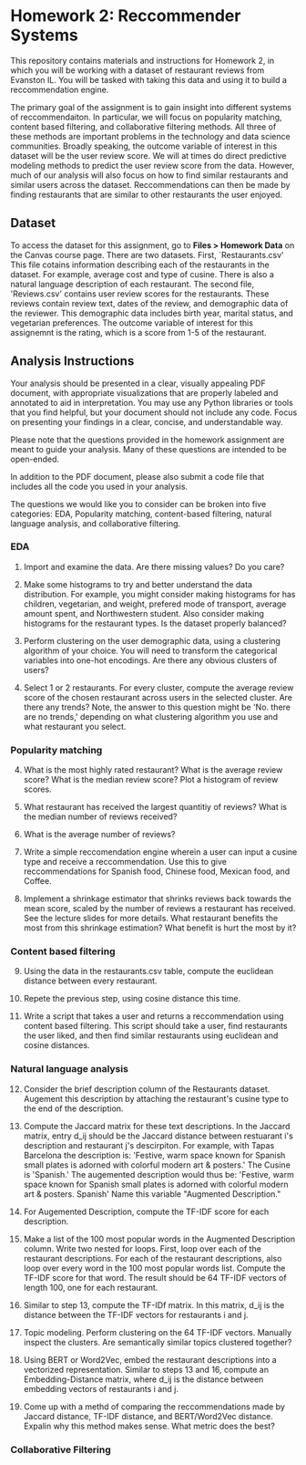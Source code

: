 # Homework 2: Reccommender Systems 

This repository contains materials and instructions for Homework 2, in which you will be working with a dataset of restaurant reviews from Evanston IL. You will be tasked with taking this data and using it to build a reccommendation engine. 

The primary goal of the assignment is to gain insight into different systems of reccommendaiton. In particular, we will focus on popularity matching, content based filtering, and collaborative filtering methods. All three of these methods are important problems in the technology and data science communities. Broadly speaking, the outcome variable of interest in this dataset will be the user review score. We will at times do direct predictive modeling methods to predict the user review score from the data. However, much of our analysis will also focus on how to find similar restaurants and similar users across the dataset. Reccommendations can then be made by finding restaurants that are similar to other restaurants the user enjoyed. 




## Dataset

To access the dataset for this assignment, go to **Files > Homework Data** on the Canvas course page. There are two datasets. First, `Restaurants.csv' This file cotains information describing each of the restaurants in the dataset. For example, average cost and type of cusine. There is also a natural language description of each restaurant. The second file, 'Reviews.csv' contains user review scores for the restaurants. These reviews contain review text, dates of the review, and demographic data of the reviewer. This demographic data includes birth year, marital status, and vegetarian preferences. The outcome variable of interest for this assignemnt is the rating, which is a score from 1-5 of the restaurant. 


## Analysis Instructions

Your analysis should be presented in a clear, visually appealing PDF document, with appropriate visualizations that are properly labeled and annotated to aid in interpretation. You may use any Python libraries or tools that you find helpful, but your document should not include any code. Focus on presenting your findings in a clear, concise, and understandable way.

Please note that the questions provided in the homework assignment are meant to guide your analysis. Many of these questions are intended to be open-ended.  

In addition to the PDF document, please also submit a code file that includes all the code you used in your analysis.

The questions we would like you to consider can be broken into five categories: EDA, Popularity matching, content-based filtering, natural language analysis, and collaborative filtering. 

### EDA

1. Import and examine the data. Are there missing values? Do you care? 

2. Make some histograms to try and better understand the data distribution. For example, you might consider making histograms for has children, vegetarian, and weight, prefered mode of transport, average amount spent, and Northwestern student. Also consider making histograms for the restaurant types. Is the dataset properly balanced? 

3. Perform clustering on the user demographic data, using a clustering algorithm of your choice. You will need to transform the categorical variables into one-hot encodings. Are there any obvious clusters of users? 

4. Select 1 or 2 restaurants. For every cluster, compute the average review score of the chosen restaurant across users in the selected cluster. Are there any trends? Note, the answer to this question might be 'No. there are no trends,' depending on what clustering algorithm you use and what restaurant you select.

### Popularity matching 

4. What is the most highly rated restaurant? What is the average review score? What is the median review score? Plot a histogram of review scores. 

5. What restaurant has received the largest quantitiy of reviews? What is the median number of reviews received?

6. What is the average number of reviews? 

7. Write a simple reccomendation engine wherein a user can input a cusine type and receive a reccommendation. Use this to give reccommendations for Spanish food, Chinese food, Mexican food, and Coffee. 

8. Implement a shrinkage estimator that shrinks reviews back towards the mean score, scaled by the number of reviews a restaurant has received. See the lecture slides for more details. What restaurant benefits the most from this shrinkage estimation? What benefit is hurt the most by it? 


### Content based filtering 
9. Using the data in the restaurants.csv table, compute the euclidean distance between every restaurant. 

10. Repete the previous step, using cosine distance this time. 

11. Write a script that takes a user and returns a reccommendation using content based filtering. This script should take a user, find restaurants the user liked, and then find similar restaurants using euclidean and cosine distances. 


### Natural language analysis 

12. Consider the brief description column of the Restaurants dataset. Augement this description by attaching the restaurant's cusine type to the end of the description. 

13. Compute the Jaccard matrix for these text descriptions. In the Jaccard matrix, entry d_ij should be the Jaccard distance between restuarant i's description and restaurant j's descirpiton. For example, with Tapas Barcelona the description is: 'Festive, warm space known for Spanish small plates is adorned with colorful modern art & posters.' The Cusine is 'Spanish.' The augemented description would thus be: 'Festive, warm space known for Spanish small plates is adorned with colorful modern art & posters. Spanish' Name this variable "Augmented Description." 

14. For Augemented Description, compute the TF-IDF score for each description. 

15. Make a list of the 100 most popular words in the Augmented Description column. Write two nested for loops. First, loop over each of the restaurant descriptions. For each of the restaurant descriptions, also loop over every word in the 100 most popular words list. Compute the TF-IDF score for that word. The result should be 64 TF-IDF vectors of length 100, one for each restaurant. 

16. Similar to step 13, compute the TF-IDf matrix. In this matrix, d_ij is the distance between the TF-IDF vectors for restaurants i and j. 

17. Topic modeling. Perform clustering on the 64 TF-IDF vectors. Manually inspect the clusters. Are semantically similar topics clustered together? 

18. Using BERT or Word2Vec, embed the restaurant descriptions into a vectorized representation. Similar to steps 13 and 16, compute an Embedding-Distance matrix, where d_ij is the distance between embedding vectors of restaurants i and j. 

19. Come up with a methd of comparing the reccommendations made by Jaccard distance, TF-IDF distance, and BERT/Word2Vec distance. Expalin why this method makes sense. What metric does the best?

### Collaborative Filtering 






